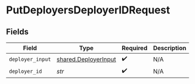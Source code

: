 # PutDeployersDeployerIDRequest


## Fields

| Field                                                        | Type                                                         | Required                                                     | Description                                                  |
| ------------------------------------------------------------ | ------------------------------------------------------------ | ------------------------------------------------------------ | ------------------------------------------------------------ |
| `deployer_input`                                             | [shared.DeployerInput](../../models/shared/deployerinput.md) | :heavy_check_mark:                                           | N/A                                                          |
| `deployer_id`                                                | *str*                                                        | :heavy_check_mark:                                           | N/A                                                          |